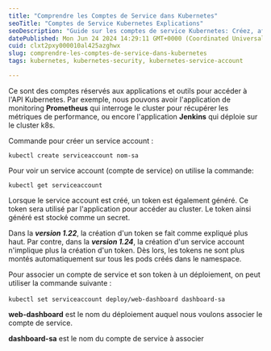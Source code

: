 ```yaml
---
title: "Comprendre les Comptes de Service dans Kubernetes"
seoTitle: "Comptes de Service Kubernetes Explications"
seoDescription: "Guide sur les comptes de service Kubernetes: Créez, affichez et associez des comptes pour sécuriser l'accès aux API"
datePublished: Mon Jun 24 2024 14:29:11 GMT+0000 (Coordinated Universal Time)
cuid: clxt2pxy000010al425azghwx
slug: comprendre-les-comptes-de-service-dans-kubernetes
tags: kubernetes, kubernetes-security, kubernetes-service-account

---
```


Ce sont des comptes réservés aux applications et outils pour accéder à l'API Kubernetes. Par exemple, nous pouvons avoir l'application de monitoring **Prometheus** qui interroge le cluster pour récupérer les métriques de performance, ou encore l'application **Jenkins** qui déploie sur le cluster k8s.

Commande pour créer un service account :

`kubectl create serviceaccount nom-sa`

Pour voir un service account (compte de service) on utilise la commande:

`kubectl get serviceaccount`

Lorsque le service account est créé, un token est également généré. Ce token sera utilisé par l'application pour accéder au cluster. Le token ainsi généré est stocké comme un secret.

Dans la ***version 1.22***, la création d'un token se fait comme expliqué plus haut. Par contre, dans la ***version 1.24***, la création d'un service account n'implique plus la création d'un token. Dès lors, les tokens ne sont plus montés automatiquement sur tous les pods créés dans le namespace.

Pour associer un compte de service et son token à un déploiement, on peut utiliser la commande suivante :

`kubectl set serviceaccount deploy/web-dashboard dashboard-sa` 

**web-dashboard** est le nom du déploiement auquel nous voulons associer le compte de service.

**dashboard-sa** est le nom du compte de service à associer